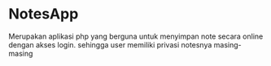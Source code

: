 # NotesApp
Merupakan aplikasi php yang berguna untuk menyimpan note secara online dengan akses login. sehingga user memiliki privasi notesnya masing-masing
